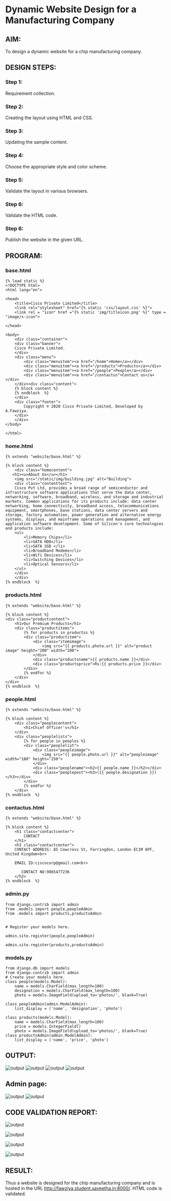 # Dynamic Website Design for a Manufacturing Company
## AIM:
To design a dynamic website for a chip manufacturing company.

## DESIGN STEPS:
### Step 1: 
Requirement collection.
### Step 2:
Creating the layout using HTML and CSS.
### Step 3:
Updating the sample content.
### Step 4:
Choose the appropriate style and color scheme.
### Step 5:
Validate the layout in various browsers.
### Step 6:
Validate the HTML code.
### Step 6:
Publish the website in the given URL.

## PROGRAM:

### base.html
```
{% load static %}
<!DOCTYPE html>
<html lang="en">

<head>
    <title>Cisco Private Limited</title>
    <link rel="stylesheet" href="{% static 'css/layout.css' %}">
    <link rel = "icon" href ="{% static 'img/titleicon.png' %}" type = "image/x-icon"> 
              
</head>

<body>
    <div class="container">
    <div class="banner">
    Cisco Private Limited.
    </div>
    <div class="menu">
        <div class="menuitem"><a href="/home">Home</a></div> 
        <div class="menuitem"><a href="/products">Products</a></div> 
        <div class="menuitem"><a href="/people">People</a></div>
        <div class="menuitem"><a href="/contactus">Contact us</a></div>
    </div><div class="content">
    {% block content %}    
    {% endblock  %}
    </div>
    <div class="footer">
        Copyright © 2020 Cisco Private Limited, Developed by A.Fawziya.
    </div>
    </div>
</body>

</html>
```

### home.html
```
{% extends "website/base.html" %}

{% block content %}
    <div class="homecontent">    
   <h1><u>About Us</u></h1>
    <img src="/static/img/building.jpg" alt="Building">
    <div class="contenttext">
    Cisco Pvt Ltd, provides a broad range of semiconductor and infrastructure software applications that serve the data center, networking, software, broadband, wireless, and storage and industrial markets. Common applications for its products include: data center networking, home connectivity, broadband access, telecommunications equipment, smartphones, base stations, data center servers and storage, factory automation, power generation and alternative energy systems, displays, and mainframe operations and management, and application software development. Some of Silicon's core technologies and products include:
    <ul>
        <li>Memory Chips</li>
        <li>SATA HDD</li>
        <li>SATA SSD </li>
        <li>Broadband Modems</li>
        <li>Wifi Devices</li>
        <li>Switching Devices</li>
        <li>Optical Sensors</li>
    </ul> 
    </div>
    </div>
{% endblock  %}
```

### products.html
```
{% extends "website/base.html" %}

{% block content %}
<div class="productcontent">
    <h1>Our Premium Products</h1>
    <div class="productitems">
        {% for products in productss %}
        <div class="productitem">
            <div class="itemimage">
                <img src="{{ products.photo.url }}" alt="product image" height="200" width="200">
            </div>
            <div class="productsname">{{ products.name }}</div>
            <div class="productsprice">Rs:{{ products.price }}</div>
        </div>
        {% endfor %}
    </div>
</div>
{% endblock  %}
```

### people.html
```
{% extends "website/base.html" %}

{% block content %}
    <div class="peoplecontent">
        <h1>Chief Officer's</h1>
    </div>
    <div class="peoplelists">
        {% for people in peoples %}
        <div class="peoplelist">
            <div class="peopleimage">
                <img src="{{ people.photo.url }}" alt="peopleimage" width="180" height="250">
            </div>
            <div class="peoplename"><h2>{{ people.name }}</h2></div>
            <div class="peoplepost"><h3>({{ people.designation }})</h3></div>
        </div>
        {% endfor %}
    </div>
{% endblock  %}
```

### contactus.html
```
{% extends "website/base.html" %}

{% block content %}
    <h1 class="contactcenter">
        CONTACT
    </h1>
    <h2 class="contactcenter">
    CONTACT ADDRESS: 85 Cowcross St, Farringdon, London EC1M 6PF, United Kingdom<br>
      
    EMAIL ID:ciscocorp@gmail.com<br>
            
       CONTACT NO:9865477236
    </h2>
{% endblock  %}
```

### admin.py
```
from django.contrib import admin
from .models import people,peopleAdmin
from .models import products,productsAdmin


# Register your models here.

admin.site.register(people,peopleAdmin)

admin.site.register(products,productsAdmin)
```
### models.py
```
from django.db import models
from django.contrib import admin
# Create your models here.
class people(models.Model):
    name = models.CharField(max_length=100)
    designation = models.CharField(max_length=100)
    photo = models.ImageField(upload_to='photos/', blank=True)

class peopleAdmin(admin.ModelAdmin):
    list_display = ('name', 'designation', 'photo')

class products(models.Model):
    name = models.CharField(max_length=100)
    price = models.IntegerField()
    photo = models.ImageField(upload_to='photos/', blank=True)
class productsAdmin(admin.ModelAdmin):
    list_display = ('name', 'price', 'photo')
```

## OUTPUT:
![output](./static/img/home.png)
![output](./static/img/product.png)
![output](./static/img/people.png)
![output](./static/img/contactus.png)

## Admin page:
![output](./static/img/productadmin.png)
![output](./static/img/peopleadmin.png)


## CODE VALIDATION REPORT:
![output](./static/img/homevalid.png)

![output](./static/img/productvalid.png)

![output](./static/img/peoplevalid.png )

![output](./static/img/contactusvalid.png)

## RESULT:
Thus a website is designed for the chip manufacturing company and is hosted in the URL http://fawziya.student.saveetha.in:8000/. HTML code is validated.